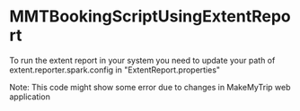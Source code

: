 # MMTBookingScriptUsingExtentReport

To run the extent report in your system you need to update your path of extent.reporter.spark.config in "ExtentReport.properties"

Note: This code might show some error due to changes in MakeMyTrip web application
